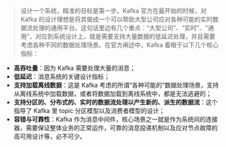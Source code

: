 >设计一个系统，精准的目标是第一步。Kafka 官方在最开始的时候，对 Kafka 的设计理想是将其做成一个可以帮助大型公司应对各种可能的实时数据流处理的通用平台。这句话里边有几个重点：“大型公司”、“实时”、“通用”，对应到系统设计上，就是需要支持大量数据的低延迟处理，并且需要考虑各种不同的数据处理场景。在官方阐述中，Kafka 着眼于以下几个核心指标：
- **高吞吐量**：因为 Kafka 需要处理大量的消息；
- **低延迟**：消息系统的关键设计指标；
- **支持加载离线数据**：这是 Kafka 考虑的所谓“各种可能的”数据处理场景，支持从离线系统中加载数据，或者将数据加载到离线系统中，都是无法逃避的；
- **支持分区的、分布式的、实时的数据流处理以产生新的、派生的数据流**：这个指导了 Kafka 里 topic 分区模型以及消费者模型的设计；
- **容错与可靠性**：Kafka 作为消息中间件，核心场景之一就是作为系统间的连接器，需要保证整体业务的正常运作，可靠的消息投递机制以及应对节点故障的高可用设计等，必不可少。
